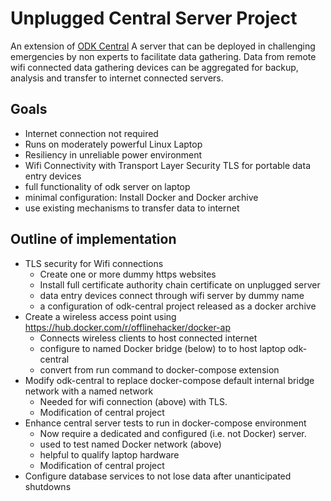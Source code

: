 # Unplugged Central Server Project
An extension of [ODK Central](www.getodk.org)
A server that can be deployed in challenging emergencies by non experts to facilitate data gathering.
Data from remote wifi connected data gathering devices can be aggregated for backup, analysis and transfer to internet connected servers.
## Goals
  * Internet connection not required
  * Runs on moderately powerful Linux Laptop
  * Resiliency in unreliable power environment
  * Wifi Connectivity with Transport Layer Security TLS for portable data entry devices
  * full functionality of odk server on laptop
  * minimal configuration: Install Docker and Docker archive
  * use existing mechanisms to transfer data to internet
## Outline of implementation
  * TLS security for Wifi connections
    * Create one or more dummy https websites
    * Install full certificate authority chain certificate on unplugged server
    * data entry devices connect through wifi server by dummy name
    * a configuration of odk-central project released as a docker archive
  * Create a wireless access point using https://hub.docker.com/r/offlinehacker/docker-ap
    *  Connects wireless clients to host connected internet
    * configure to named Docker bridge (below) to to host laptop odk-central
    * convert from run command to docker-compose extension
  * Modify odk-central to replace docker-compose default internal bridge network with a named network
    * Needed for wifi connection (above) with TLS.  
    * Modification of central project
  * Enhance central server tests to run in docker-compose environment
    * Now require a dedicated and configured (i.e. not Docker) server.
    * used to test named Docker network (above)
    * helpful to qualify laptop hardware
    * Modification of central project
  * Configure database services to not lose data after unanticipated shutdowns
